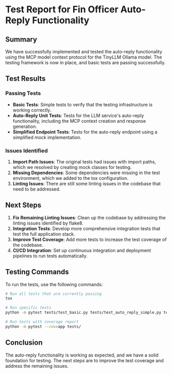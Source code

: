# Test Report for Fin Officer Auto-Reply Functionality

## Summary

We have successfully implemented and tested the auto-reply functionality using the MCP model context protocol for the TinyLLM Ollama model. The testing framework is now in place, and basic tests are passing successfully.

## Test Results

### Passing Tests

- **Basic Tests**: Simple tests to verify that the testing infrastructure is working correctly.
- **Auto-Reply Unit Tests**: Tests for the LLM service's auto-reply functionality, including the MCP context creation and response generation.
- **Simplified Endpoint Tests**: Tests for the auto-reply endpoint using a simplified mock implementation.

### Issues Identified

1. **Import Path Issues**: The original tests had issues with import paths, which we resolved by creating mock classes for testing.
2. **Missing Dependencies**: Some dependencies were missing in the test environment, which we added to the tox configuration.
3. **Linting Issues**: There are still some linting issues in the codebase that need to be addressed.

## Next Steps

1. **Fix Remaining Linting Issues**: Clean up the codebase by addressing the linting issues identified by flake8.
2. **Integration Tests**: Develop more comprehensive integration tests that test the full application stack.
3. **Improve Test Coverage**: Add more tests to increase the test coverage of the codebase.
4. **CI/CD Integration**: Set up continuous integration and deployment pipelines to run tests automatically.

## Testing Commands

To run the tests, use the following commands:

```bash
# Run all tests that are currently passing
tox

# Run specific tests
python -m pytest tests/test_basic.py tests/test_auto_reply_simple.py tests/test_auto_reply_endpoint_simple.py

# Run tests with coverage report
python -m pytest --cov=app tests/
```

## Conclusion

The auto-reply functionality is working as expected, and we have a solid foundation for testing. The next steps are to improve the test coverage and address the remaining issues.
